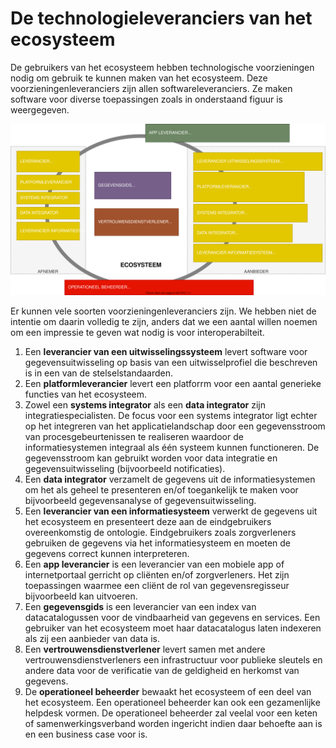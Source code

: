 # De technologieleveranciers van het ecosysteem

De gebruikers van het ecosysteem hebben technologische voorzieningen nodig om gebruik te kunnen maken van het ecosysteem. Deze voorzieningenleveranciers zijn allen softwareleveranciers. Ze maken software voor diverse toepassingen zoals in onderstaand figuur is weergegeven. 

![Voorzieningenleveranciers](../.gitbook/assets/technology/systemproviders.svg)

Er kunnen vele soorten voorzieningenleveranciers zijn. We hebben niet de intentie om daarin volledig te zijn, anders dat we een aantal willen noemen om een impressie te geven wat nodig is voor interoperabilteit.

1. Een **leverancier van een uitwisselingssysteem** levert software voor gegevensuitwisseling op basis van een uitwisselprofiel die beschreven is in een van de stelselstandaarden.
2. Een **platformleverancier** levert een platforrm voor een aantal generieke functies van het ecosysteem. 
3. Zowel een **systems integrator** als een **data integrator** zijn integratiespecialisten. De focus voor een systems integrator ligt echter op het integreren van het applicatielandschap door een gegevensstroom van procesgebeurtenissen te realiseren waardoor de informatiesystemen integraal als één systeem kunnen functioneren. De gegevensstroom kan gebruikt worden voor data integratie en gegevensuitwisseling (bijvoorbeeld notificaties).
4. Een **data integrator** verzamelt de gegevens uit de informatiesystemen om het als geheel te presenteren en/of toegankelijk te maken voor bijvoorbeeld gegevensanalyse of gegevensuitwisseling. 
5. Een **leverancier van een informatiesysteem** verwerkt de gegevens uit het ecosysteem en presenteert deze aan de eindgebruikers overeenkomstig de ontologie. Eindgebruikers zoals zorgverleners gebruiken de gegevens via het informatiesysteem en moeten de gegevens correct kunnen interpreteren.
6. Een **app leverancier** is een leverancier van een mobiele app of internetportaal gerricht op cliënten en/of zorgverleners. Het zijn toepassingen waarmee een cliënt de rol van gegevensregisseur bijvoorbeeld kan uitvoeren.
7. Een **gegevensgids** is een leverancier van een index van datacatalogussen voor de vindbaarheid van gegevens en services. Een gebruiker van het ecosysteem moet haar datacatalogus laten indexeren als zij een aanbieder van data is.
8. Een **vertrouwensdienstverlener** levert samen met andere vertrouwensdienstverleners een infrastructuur voor publieke sleutels en andere data voor de verificatie van de geldigheid en herkomst van gegevens.
9. De **operationeel beheerder** bewaakt het ecosysteem of een deel van het ecosysteem. Een operationeel beheerder kan ook een gezamenlijke helpdesk vormen. De operationeel beheerder zal veelal voor een keten of samenwerkingsverband worden ingericht indien daar behoefte aan is en een business case voor is.

